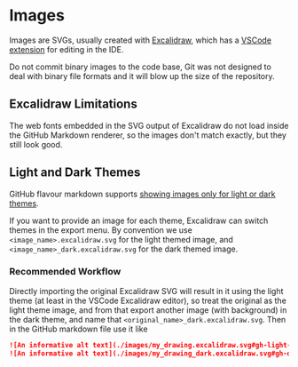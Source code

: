# Images

Images are SVGs, usually created with [Excalidraw](https://excalidraw.com/), which has a [VSCode extension](https://marketplace.visualstudio.com/items?itemName=pomdtr.excalidraw-editor) for editing in the IDE.

Do not commit binary images to the code base, Git was not designed to deal with binary file formats and it will blow up the size of the repository.

## Excalidraw Limitations

The web fonts embedded in the SVG output of Excalidraw do not load inside the GitHub Markdown renderer, so the images don't match exactly, but they still look good.

## Light and Dark Themes

GitHub flavour markdown supports [showing images only for light or dark themes](https://docs.github.com/en/get-started/writing-on-github/getting-started-with-writing-and-formatting-on-github/basic-writing-and-formatting-syntax#specifying-the-theme-an-image-is-shown-to).

If you want to provide an image for each theme, Excalidraw can switch themes in the export menu. By convention we use `<image_name>.excalidraw.svg` for the light themed image, and `<image_name>_dark.excalidraw.svg` for the dark themed image.

### Recommended Workflow

Directly importing the original Excalidraw SVG will result in it using the light theme (at least in the VSCode Excalidraw editor), so treat the original as the light theme image, and from that export another image (with background) in the dark theme, and name that `<original_name>_dark.excalidraw.svg`. Then in the GitHub markdown file use it like

```markdown
![An informative alt text](./images/my_drawing.excalidraw.svg#gh-light-mode-only)
![An informative alt text](./images/my_drawing_dark.excalidraw.svg#gh-dark-mode-only)
```
